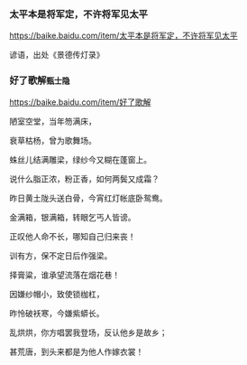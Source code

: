 ### 太平本是将军定，不许将军见太平
https://baike.baidu.com/item/太平本是将军定，不许将军见太平

谚语，出处《景德传灯录》
### 好了歌解`甄士隐`
https://baike.baidu.com/item/好了歌解

陋室空堂，当年笏满床，

衰草枯杨，曾为歌舞场。

蛛丝儿结满雕梁，绿纱今又糊在蓬窗上。

说什么脂正浓，粉正香，如何两鬓又成霜？

昨日黄土陇头送白骨，今宵红灯帐底卧鸳鸯。

金满箱，银满箱，转眼乞丐人皆谤。

正叹他人命不长，哪知自己归来丧！

训有方，保不定日后作强梁。

择膏粱，谁承望流落在烟花巷！

因嫌纱帽小，致使锁枷杠，

昨怜破袄寒，今嫌紫蟒长。

乱烘烘，你方唱罢我登场，反认他乡是故乡；

甚荒唐，到头来都是为他人作嫁衣裳！
